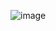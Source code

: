 ![image](https://github.com/omides248/plyr-desktop/assets/37228870/b349434e-1491-4aa4-b672-35614260263e)
